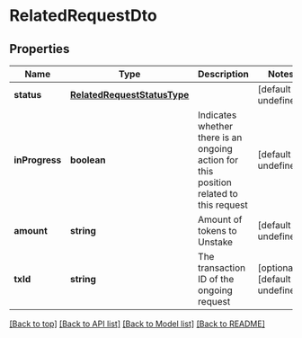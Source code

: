 # RelatedRequestDto

## Properties

|Name | Type | Description | Notes|
|------------ | ------------- | ------------- | -------------|
|**status** | [**RelatedRequestStatusType**](RelatedRequestStatusType.md) |  | [default to undefined]|
|**inProgress** | **boolean** | Indicates whether there is an ongoing action for this position related to this request | [default to undefined]|
|**amount** | **string** | Amount of tokens to Unstake | [default to undefined]|
|**txId** | **string** | The transaction ID of the ongoing request | [optional] [default to undefined]|




[[Back to top]](#) [[Back to API list]](../../README.md#documentation-for-api-endpoints) [[Back to Model list]](../../README.md#documentation-for-models) [[Back to README]](../../README.md)

